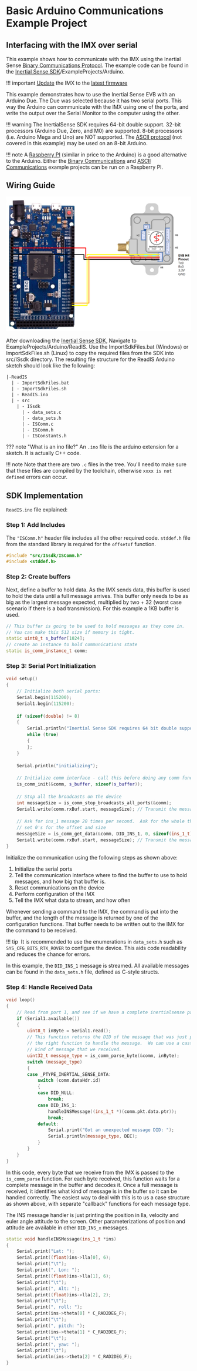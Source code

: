 ﻿# Basic Arduino Communications Example Project

## Interfacing with the IMX over serial

This example shows how to communicate with the IMX using the Inertial Sense [Binary Communications Protocol](../com-protocol/binary.md). The example code can be found in the [Inertial Sense SDK](<https://github.com/inertialsense/InertialSenseSDK>)/ExampleProjects/Arduino.

!!! important
    [Update](../../software/evaltool/#update-firmware) the IMX to the <a href="https://github.com/inertialsense/InertialSenseSDK/releases">latest firmware</a>

This example demonstrates how to use the Inertial Sense EVB with an Arduino Due. The Due was selected because it has two serial ports.  This way the Arduino can communicate with the IMX using one of the ports, and write the output over the Serial Monitor to the computer using the other.

!!! warning
    The InertialSense SDK requires 64-bit double support.  32-bit processors (Arduino Due, Zero, and M0) are supported.  8-bit processors (i.e. Arduino Mega and Uno) are NOT supported.  The [ASCII protocol](../com-protocol/nmea.md) (not covered in this example) may be used on an 8-bit Arduino.

!!! note
    A [Raspberry PI](https://www.raspberrypi.org/products/) (similar in price to the Arduino) is a good alternative to the Arduino.  Either the [Binary Communications](../com-protocol/binary.md) and [ASCII Communications](../com-protocol/nmea.md) example projects can be run on a Raspberry PI. 

## Wiring Guide

![Arduino_wiring](images/arduino_uINS.png)

After downloading the [Inertial Sense SDK](<https://github.com/inertialsense/InertialSenseSDK>), Navigate to ExampleProjects/Arduino/ReadIS. Use the ImportSdkFiles.bat (Windows) or ImportSdkFiles.sh (Linux) to copy the required files from the SDK into src/ISsdk directory. The resulting file structure for the ReadIS Arduino sketch should look like the following:

```
|-ReadIS
  | - ImportSdkFiles.bat
  | - ImportSdkFiles.sh
  | - ReadIS.ino
  | - src
    | - ISsdk
      | - data_sets.c
      | - data_sets.h
      | - ISComm.c
      | - ISComm.h
      | - ISConstants.h
```

??? note "What is an ino file?"
    An `.ino` file is the arduino extension for a sketch.  It is actually C++ code.

!!! note
    Note that there are two `.c` files in the tree.  You'll need to make sure that these files are compiled by the toolchain, otherwise `xxxx is not defined` errors can occur.

## SDK Implementation

`ReadIS.ino` file explained:

### Step 1: Add Includes

The `"ISComm.h"` header file includes all the other required code. `stddef.h` file from the standard library is required for the `offsetof` function.

``` C++
#include "src/ISsdk/ISComm.h"
#include <stddef.h>
```

### Step 2: Create buffers

Next, define a buffer to hold data.  As the IMX sends data, this buffer is used to hold the data until a full message arrives.  This buffer only needs to be as big as the largest message expected, multiplied by two + 32 (worst case scenario if there is a bad transmission).  For this example a 1KB buffer is used.

``` C++
// This buffer is going to be used to hold messages as they come in.
// You can make this 512 size if memory is tight.
static uint8_t s_buffer[1024];
// create an instance to hold communications state
static is_comm_instance_t comm;
```

### Step 3: Serial Port Initialization

``` C++
void setup()
{
    // Initialize both serial ports:
    Serial.begin(115200);
    Serial1.begin(115200);

    if (sizeof(double) != 8)
    {
        Serial.println("Inertial Sense SDK requires 64 bit double support");
        while (true)
        {
        };
    }

    Serial.println("initializing");

    // Initialize comm interface - call this before doing any comm functions
    is_comm_init(&comm, s_buffer, sizeof(s_buffer));

    // Stop all the broadcasts on the device
    int messageSize = is_comm_stop_broadcasts_all_ports(&comm);
    Serial1.write(comm.rxBuf.start, messageSize); // Transmit the message to the inertialsense device

    // Ask for ins_1 message 20 times per second.  Ask for the whole thing, so
    // set 0's for the offset and size
    messageSize = is_comm_get_data(&comm, DID_INS_1, 0, sizeof(ins_1_t), 1000);
    Serial1.write(comm.rxBuf.start, messageSize); // Transmit the message to the inertialsense device
}
```

Initialize the communication using the following steps as shown above:

 1. Initialize the serial ports
 2. Tell the communication interface where to find the buffer to use to hold messages, and how big that buffer is.
 3. Reset communications on the device
 4. Perform configuration of the IMX
 5. Tell the IMX what data to stream, and how often

Whenever sending a command to the IMX, the command is put into the buffer, and the length of the message is returned by one of the configuration functions.  That buffer needs to be written out to the IMX for the command to be received.

!!! tip
​    It is recommended to use the enumerations in `data_sets.h` such as `SYS_CFG_BITS_RTK_ROVER` to configure the device.  This aids code readability and reduces the chance for errors.

In this example, the `DID_INS_1` message is streamed. All available messages can be found in the `data_sets.h` file, defined as C-style structs.

### Step 4: Handle Received Data

``` C++
void loop()
{
    // Read from port 1, and see if we have a complete inertialsense packet
    if (Serial1.available())
    {
        uint8_t inByte = Serial1.read();
        // This function returns the DID of the message that was just parsed, we can then point the buffer to
        // the right function to handle the message.  We can use a cast to interpret the s_buffer as the
        // kind of message that we received.
        uint32_t message_type = is_comm_parse_byte(&comm, inByte);
        switch (message_type)
        {
        case _PTYPE_INERTIAL_SENSE_DATA:
            switch (comm.dataHdr.id)
            {
            case DID_NULL:
                break;
            case DID_INS_1:
                handleINSMessage((ins_1_t *)(comm.pkt.data.ptr));
                break;
            default:
                Serial.print("Got an unexpected message DID: ");
                Serial.println(message_type, DEC);
            }
        }
    }
}
```
In this code, every byte that we receive from the IMX is passed to the `is_comm_parse` function.  For each byte received, this function waits for a complete message in the buffer and decodes it. Once a full message is received, it identifies what kind of message is in the buffer so it can be handled correctly.  The easiest way to deal with this is to us a case structure as shown above, with separate "callback" functions for each message type.  

The INS message handler is just printing the position in lla, velocity and euler angle attitude to the screen. Other parameterizations of position and attitude are available in other `DID_INS_x` messages.

``` C++
static void handleINSMessage(ins_1_t *ins)
{
    Serial.print("Lat: ");
    Serial.print((float)ins->lla[0], 6);
    Serial.print("\t");
    Serial.print(", Lon: ");
    Serial.print((float)ins->lla[1], 6);
    Serial.print("\t");
    Serial.print(", Alt: ");
    Serial.print((float)ins->lla[2], 2);
    Serial.print("\t");
    Serial.print(", roll: ");
    Serial.print(ins->theta[0] * C_RAD2DEG_F);
    Serial.print("\t");
    Serial.print(", pitch: ");
    Serial.print(ins->theta[1] * C_RAD2DEG_F);
    Serial.print("\t");
    Serial.print(", yaw: ");
    Serial.print("\t");
    Serial.println(ins->theta[2] * C_RAD2DEG_F);
}
```
